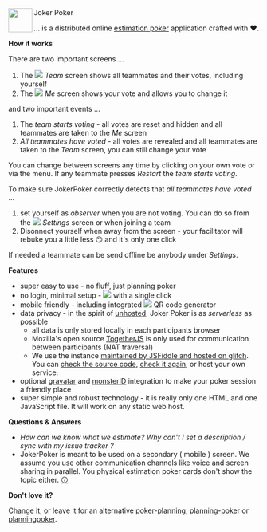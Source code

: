## <img src="https://culmat.github.io/joker-poker/joker-poker-logo.svg" align="left" height="48" width="48" >
Joker Poker

... is a distributed online [estimation poker](https://en.wikipedia.org/wiki/Planning_poker) application crafted with ❤️.

**How it works**

There are two important screens ...

1) The ![](https://raw.githubusercontent.com/Templarian/MaterialDesign-SVG/master/svg/account-multiple.svg) _Team_ screen shows all teammates and their votes, including yourself
1) The ![](https://raw.githubusercontent.com/Templarian/MaterialDesign-SVG/master/svg/account.svg) _Me_ screen shows your vote and allows you to change it

and two important events ...

1) The _team starts voting_ - all votes are reset and hidden and all teammates are taken to the _Me_ screen
1) _All teammates have voted_ - all votes are revealed and all teammates are taken to the _Team_ screen, you can still change your vote
 
You can change between screens any time by clicking on your own vote or via the menu.
If any teammate presses _Restart_ the _team starts voting_.

To make sure JokerPoker correctly detects that _all teammates have voted_ ...

1) set yourself as _observer_ when you are not voting. You can do so from the ![](https://raw.githubusercontent.com/Templarian/MaterialDesign-SVG/master/svg/cog.svg) _Settings_ screen or when joining a team
1) Disonnect yourself when away from the screen - your facilitator will rebuke you a little less 😏 and it's only one click

If needed a teammate can be send offline be anybody under _Settings_. 

**Features**

 * super easy to use - no fluff, just planning poker
 * no login, minimal setup - <a href="https://culmat.github.io/joker-poker/"><img src="https://dabuttonfactory.com/button.png?t=create+a+team&f=Ubuntu&ts=14&tc=fff&hp=16&vp=5&c=6&bgt=unicolored&bgc=2ea44f&be=1"></a> with a single click
 * mobile friendly - including integrated ![](https://raw.githubusercontent.com/Templarian/MaterialDesign-SVG/master/svg/qrcode.svg) QR code generator 
 * data privacy - in the spirit of [unhosted](https://unhosted.org/), Joker Poker is as *serverless* as possible
   * all data is only stored locally in each participants browser
   * Mozilla's open source [TogetherJS](https://github.com/mozilla/togetherjs) is only used for communication between participants (NAT traversal)
   * We use the instance [maintained by JSFiddle and hosted on glitch](https://github.com/jsfiddle/togetherjs/issues/1172). You can [check the source code](http://togetherjs-hub.glitch.me/server-source), [check it again](https://glitch.com/edit/#!/togetherjs-hub), or host your own service.
 * optional [gravatar](gravatar.com/) and [monsterID](https://www.splitbrain.org/projects/monsterid) integration to make your poker session a friendly place
 * super simple and robust technology - it is really only one HTML and one JavaScript file. It will work on any static web host. 

**Questions & Answers**

 * _How can we know what we estimate? Why can't I set a description / sync with my issue tracker <XYZ>?_ 
 * JokerPoker is meant to be used on a secondary ( mobile ) screen. We assume you use other communication channels like voice and screen sharing in parallel. You physical estimation poker cards don't show the topic either. [😗](https://en.wikipedia.org/wiki/KISS_principle)

**Don't love it?**

[Change it](https://github.com/culmat/joker-poker/issues), or leave it for an alternative [poker-planning](https://github.com/topics/poker-planning), [planning-poker](https://github.com/topics/planning-poker) or [planningpoker](https://github.com/topics/planningpoker).
